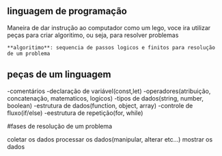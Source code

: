 ## linguagem de programação
Maneira de dar instrução ao computador
como um lego, voce ira utilizar peças para criar algoritimo, ou seja, para resolver problemas

    **algoritimo**: sequencia de passos logicos e finitos para resolução de um problema


## peças de um linguagem
-comentários 
-declaração de variável(const,let)
-operadores(atribuição, concatenação, matematicos, logicos)
-tipos de dados(string, number, boolean)
-estrutura de dados(function, object, array)
-controle de fluxo(if/else)
-eestrutura de repetição(for, while)

#fases de resolução de um problema

coletar os dados
processar os dados(manipular, alterar etc...)
mostrar os dados
